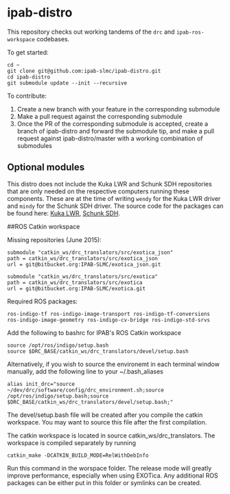 # ipab-distro
This repository checks out working tandems of the ``drc`` and ``ipab-ros-workspace`` codebases. 

To get started:

```
cd ~
git clone git@github.com:ipab-slmc/ipab-distro.git
cd ipab-distro
git submodule update --init --recursive
```

To contribute:

 1. Create a new branch with your feature in the corresponding submodule
 1. Make a pull request against the corresponding submodule
 1. Once the PR of the corresponding submodule is accepted, create a branch of ipab-distro and forward the submodule tip, and make a pull request against ipab-distro/master with a working combination of submodules


## Optional modules
This distro does not include the Kuka LWR and Schunk SDH repositories that are only needed on the respective computers running these components. These are at the time of writing ``wendy`` for the Kuka LWR driver and ``mindy`` for the Schunk SDH driver. The source code for the packages can be found here: [Kuka LWR](https://bitbucket.org/IPAB-SLMC/kuka-lwr/), [Schunk SDH](https://bitbucket.org/IPAB-SLMC/schunk-sdh).



##ROS Catkin workspace

Missing repositories (June 2015):

    submodule "catkin_ws/drc_translators/src/exotica_json"
    path = catkin_ws/drc_translators/src/exotica_json
    url = git@bitbucket.org:IPAB-SLMC/exotica_json.git

    submodule "catkin_ws/drc_translators/src/exotica"
    path = catkin_ws/drc_translators/src/exotica
    url = git@bitbucket.org:IPAB-SLMC/exotica.git

Required ROS packages:

    ros-indigo-tf ros-indigo-image-transport ros-indigo-tf-conversions ros-indigo-image-geometry ros-indigo-cv-bridge ros-indigo-std-srvs

Add the following to bashrc for IPAB's ROS Catkin workspace

    source /opt/ros/indigo/setup.bash
    source $DRC_BASE/catkin_ws/drc_translators/devel/setup.bash

Alternatively, if you wish to source the environemt in each terminal window manually, add the following line to your ~/.bash_aliases

    alias init_drc="source ~/dev/drc/software/config/drc_environment.sh;source /opt/ros/indigo/setup.bash;source $DRC_BASE/catkin_ws/drc_translators/devel/setup.bash;"

The devel/setup.bash file will be created after you compile the catkin workspace. You may want to source this file after the first compilation.

The catkin workspace is located in source catkin_ws/drc_translators. The workspace is compiled separately by running

    catkin_make -DCATKIN_BUILD_MODE=RelWithDebInfo
 
Run this command in the worspace folder. The release mode will greatly improve performance, especially when using EXOTica. Any additional ROS packages can be either put in this folder or symlinks can be created.
